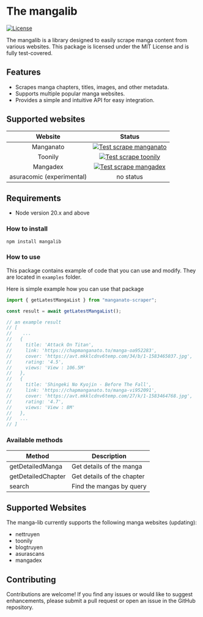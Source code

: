 # The mangalib

[![License](https://img.shields.io/badge/license-MIT-blue)](https://opensource.org/licenses/MIT)

The mangalib is a library designed to easily scrape manga content from various websites. This package is licensed under the MIT License and is fully test-covered.

## Features

- Scrapes manga chapters, titles, images, and other metadata.
- Supports multiple popular manga websites.
- Provides a simple and intuitive API for easy integration.

## Supported websites

|        **Website**        |                                                                                           **Status**                                                                                           |
| :-----------------------: | :--------------------------------------------------------------------------------------------------------------------------------------------------------------------------------------------: |
|         Manganato         | [![Test scrape manganato](https://github.com/AkioSarkiz/mangalib/actions/workflows/manganato-test.yml/badge.svg)](https://github.com/AkioSarkiz/mangalib/actions/workflows/manganato-test.yml) |
|          Toonily          |    [![Test scrape toonily](https://github.com/AkioSarkiz/mangalib/actions/workflows/toonily-test.yml/badge.svg)](https://github.com/AkioSarkiz/mangalib/actions/workflows/toonily-test.yml)    |
|         Mangadex          |  [![Test scrape mangadex](https://github.com/AkioSarkiz/mangalib/actions/workflows/mangadex-test.yml/badge.svg)](https://github.com/AkioSarkiz/mangalib/actions/workflows/mangadex-test.yml)   |
| asuracomic (experimental) |                                                                                           no status                                                                                            |

## Requirements

- Node version 20.x and above

### How to install

```bash
npm install mangalib
```

### How to use

This package contains example of code that you can use and modify. They are located in `examples` folder.

Here is simple example how you can use that package

```typescript
import { getLatestMangaList } from "manganato-scraper";

const result = await getLatestMangaList();

// an example result
// [
//    ...
//   {
//     title: 'Attack On Titan',
//     link: 'https://chapmanganato.to/manga-oa952283',
//     cover: 'https://avt.mkklcdnv6temp.com/34/b/1-1583465037.jpg',
//     rating: '4.5',
//     views: 'View : 106.5M'
//   },
//   {
//     title: 'Shingeki No Kyojin - Before The Fall',
//     link: 'https://chapmanganato.to/manga-vi952091',
//     cover: 'https://avt.mkklcdnv6temp.com/27/k/1-1583464768.jpg',
//     rating: '4.7',
//     views: 'View : 8M'
//   },
//   ...
// ]
```

### Available methods

| Method             | Description                |
| ------------------ | -------------------------- |
| getDetailedManga   | Get details of the manga   |
| getDetailedChapter | Get details of the chapter |
| search             | Find the mangas by query   |

## Supported Websites

The manga-lib currently supports the following manga websites (updating):

- nettruyen
- toonily
- blogtruyen
- asurascans
- mangadex

## Contributing

Contributions are welcome! If you find any issues or would like to suggest enhancements, please submit a pull request or open an issue in the GitHub repository.
